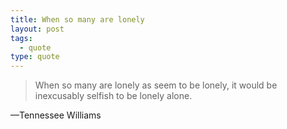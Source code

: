```yaml
---
title: When so many are lonely
layout: post
tags:
  - quote
type: quote
---
```


> When so many are lonely as seem to be lonely, it would be inexcusably selfish to be lonely alone.

&mdash;Tennessee Williams
